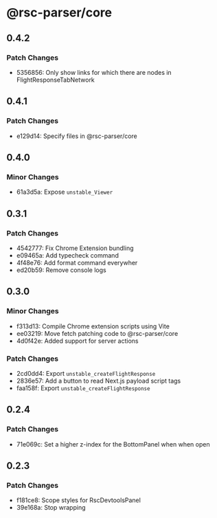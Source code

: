 # @rsc-parser/core

## 0.4.2

### Patch Changes

- 5356856: Only show links for which there are nodes in FlightResponseTabNetwork

## 0.4.1

### Patch Changes

- e129d14: Specify files in @rsc-parser/core

## 0.4.0

### Minor Changes

- 61a3d5a: Expose `unstable_Viewer`

## 0.3.1

### Patch Changes

- 4542777: Fix Chrome Extension bundling
- e09465a: Add typecheck command
- 4f48e76: Add format command everywher
- ed20b59: Remove console logs

## 0.3.0

### Minor Changes

- f313d13: Compile Chrome extension scripts using Vite
- ee03219: Move fetch patching code to @rsc-parser/core
- 4d0f42e: Added support for server actions

### Patch Changes

- 2cd0dd4: Export `unstable_createFlightResponse`
- 2836e57: Add a button to read Next.js payload script tags
- faa158f: Export `unstable_createFlightResponse`

## 0.2.4

### Patch Changes

- 71e069c: Set a higher z-index for the BottomPanel when when open

## 0.2.3

### Patch Changes

- f181ce8: Scope styles for RscDevtoolsPanel
- 39e168a: Stop wrapping <style> in <head> in RscDevtoolsPanel

## 0.2.2

### Patch Changes

- 268463a: Make @rsc-parser/core dependency in @rsc-parser/embedded a dev dependency

## 0.2.1

### Patch Changes

- f7390f2: Make @rsc-parser/embedded non-private

## 0.2.0

### Minor Changes

- cbfa10f: Move some UI previously defined in @rsc-parser/chrome-extension into @rsc-parser/core
- c4d4a03: Introduce @rsc-parser/embedded and @rsc-parser/embeded-example
- 583cf09: Create a `useRscMessages` hook

## 0.1.15

### Patch Changes

- 38bff39: Use `chunk` name instead of `row`
- d621e61: Improved rendering for unknown chunks #771
- d621e61: Added more data to `originalValue` #772
- 1207d60: Add network graph tab to FlightResponse
- d621e61: Added support for debug info chunks #769

## 0.1.14

### Patch Changes

- ecb36c4: Fix extension button color in light mode

## 0.1.13

### Patch Changes

- f6ed105: Stop rendering the end time

## 0.1.12

### Patch Changes

- 8dede95: Made font sizes more consistent

## 0.1.11

### Patch Changes

- 611207b: Integrate parser from the ReactFlightClient source
- c3240e7: Remove unuzed zod dependency

## 0.1.10

### Patch Changes

- 09b3e5e: Fixed parsing (react updated its format)

## 0.1.9

### Patch Changes

- ab6c252: Fix zip path for release upload

## 0.1.8

### Patch Changes

- d77eb98: Add id

## 0.1.7

### Patch Changes

- 6050c00: Change publish logic

## 0.1.6

### Patch Changes

- d32eda1: Test release

## 0.1.5

### Patch Changes

- 6593bb5: Don't run CI workflow on pushes to main

## 0.1.3

### Patch Changes

- 5ed8752: Continued setting up changesets
